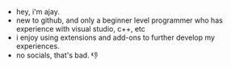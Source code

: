 - hey, i'm ajay.
- new to github, and only a beginner level programmer who has experience with visual studio, c++, etc
- i enjoy using extensions and add-ons to further develop my experiences.
- no socials, that's bad. 👎

<!---
ajayskuni/ajayskuni is a ✨ special ✨ repository because its `README.md` (this file) appears on your GitHub profile.
You can click the Preview link to take a look at your changes.
--->

